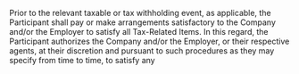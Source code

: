 Prior to the relevant taxable or tax withholding event, as applicable, the Participant shall pay or
make arrangements satisfactory to the Company and/or the Employer to satisfy all Tax-Related Items.  In
this  regard,  the  Participant  authorizes  the  Company  and/or  the  Employer,  or  their  respective  agents,  at
their  discretion  and  pursuant  to  such  procedures  as  they  may  specify  from  time  to  time,  to  satisfy  any